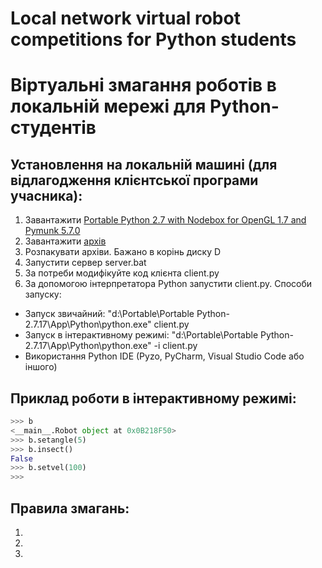 #  Local network virtual robot competitions for Python students

# Віртуальні змагання роботів в локальній мережі для Python-студентів

## Установлення на локальній машині (для відлагодження клієнтської програми учасника):

1. Завантажити [Portable Python 2.7 with Nodebox for OpenGL 1.7 and Pymunk 5.7.0](https://drive.google.com/file/d/1c_g68dGEbqha1Zx2jabuIeFXcdDk5bfY/view?usp=sharing)
2. Завантажити [архів](https://github.com/vkopey/Pymunk_Nodebox_Examples/archive/refs/heads/main.zip)
3. Розпакувати архіви. Бажано в корінь диску D
4. Запустити сервер server.bat
5. За потреби модифікуйте код клієнта client.py
6. За допомогою інтерпретатора Python запустити client.py. Способи запуску:
  - Запуск звичайний:
  "d:\Portable\Portable Python-2.7.17\App\Python\python.exe" client.py
  - Запуск в інтерактивному режимі:
  "d:\Portable\Portable Python-2.7.17\App\Python\python.exe" -i client.py
  - Використання Python IDE (Pyzo, PyCharm, Visual Studio Code або іншого)

## Приклад роботи в інтерактивному режимі:

```Python
>>> b
<__main__.Robot object at 0x0B218F50>
>>> b.setangle(5)
>>> b.insect()
False
>>> b.setvel(100)
>>>
```

## Правила змагань:

1.
2.
3.
